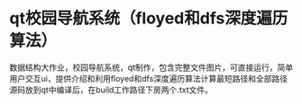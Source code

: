 # qt校园导航系统（floyed和dfs深度遍历算法）
数据结构大作业，校园导航系统，qt制作，包含完整文件图片，可直接运行，简单用户交互ui，提供介绍和利用floyed和dfs深度遍历算法计算最短路径和全部路径
源码放到qt中编译后，在build工作路径下房两个.txt文件。
